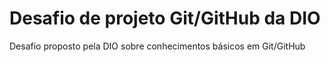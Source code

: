# Desafio de projeto Git/GitHub da DIO
Desafio proposto pela DIO sobre conhecimentos básicos em Git/GitHub




